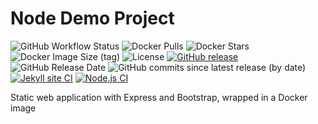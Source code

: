 # Node Demo Project
 
![GitHub Workflow Status](https://img.shields.io/github/workflow/status/buluma/node_project/Docker%20Image?style=for-the-badge)
![Docker Pulls](https://img.shields.io/docker/pulls/buluma/nodejs-image-demo.svg?style=for-the-badge)
![Docker Stars](https://img.shields.io/docker/stars/buluma/nodejs-image-demo?style=for-the-badge)
![Docker Image Size (tag)](https://img.shields.io/docker/image-size/buluma/nodejs-image-demo/latest?style=for-the-badge)
![License](https://img.shields.io/github/license/buluma/node_project?style=for-the-badge)
[![GitHub release](https://img.shields.io/github/v/release/buluma/node_project?style=for-the-badge)](https://github.com/buluma/node_project/releases)
![GitHub Release Date](https://img.shields.io/github/release-date/buluma/node_project?style=for-the-badge)
![GitHub commits since latest release (by date)](https://img.shields.io/github/commits-since/buluma/node_project/v1.1/main?style=for-the-badge)
[![Jekyll site CI](https://github.com/buluma/node_project/actions/workflows/jekyll.yml/badge.svg)](https://github.com/buluma/node_project/actions/workflows/jekyll.yml)
[![Node.js CI](https://github.com/buluma/node_project/actions/workflows/node.js.yml/badge.svg)](https://github.com/buluma/node_project/actions/workflows/node.js.yml)

Static web application with Express and Bootstrap, wrapped in a Docker image
